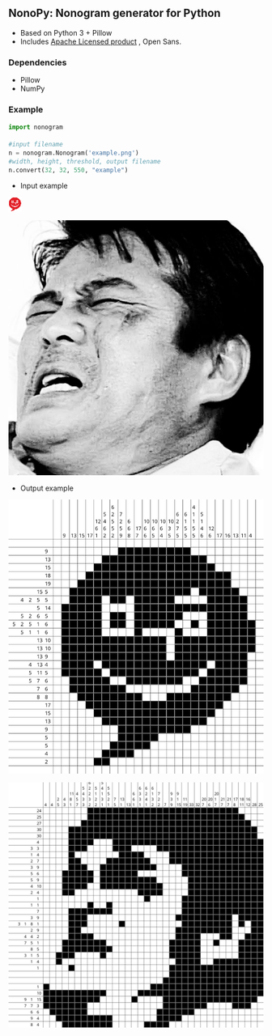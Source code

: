 ## NonoPy: Nonogram generator for Python
* Based on Python 3 + Pillow
* Includes [Apache Licensed product](http://www.apache.org/licenses/LICENSE-2.0) , Open Sans.

### Dependencies
* Pillow
* NumPy

### Example
```python
import nonogram

#input filename
n = nonogram.Nonogram('example.png')
#width, height, threshold, output filename
n.convert(32, 32, 550, "example")
```

* Input example

![Input](example.png)

![Input](yeong.jpg)


* Output example

![Output](example_answer.png)

![Input](yeong_answer.png)
